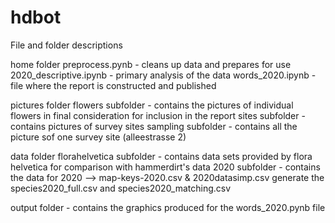 # hdbot


File and folder descriptions

home folder
preprocess.pynb - cleans up data and prepares for use
2020_descriptive.ipynb - primary analysis of the data
words_2020.ipynb - file where the report is constructed and published

pictures folder
flowers subfolder - contains the pictures of individual flowers in final consideration for inclusion in the report
sites subfolder - contains pictures of survey sites
sampling subfolder - contains all the picture sof one survey site (alleestrasse 2)

data folder
florahelvetica subfolder - contains data sets provided by flora helvetica for comparison with hammerdirt's data
2020 subfolder - contains the data for 2020 --> map-keys-2020.csv & 2020datasimp.csv generate the species2020_full.csv and species2020_matching.csv

output folder - contains the graphics produced for the words_2020.pynb file